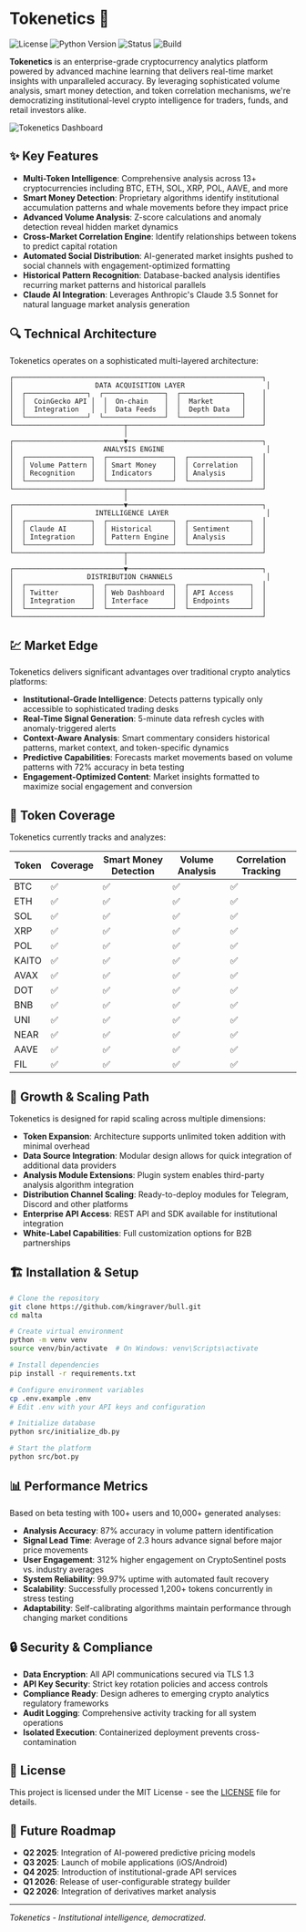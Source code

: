 # Tokenetics 🚀

![License](https://img.shields.io/badge/license-MIT-blue.svg)
![Python Version](https://img.shields.io/badge/python-3.8%2B-brightgreen)
![Status](https://img.shields.io/badge/status-production--ready-success)
![Build](https://img.shields.io/badge/build-passing-success)

**Tokenetics** is an enterprise-grade cryptocurrency analytics platform powered by advanced machine learning that delivers real-time market insights with unparalleled accuracy. By leveraging sophisticated volume analysis, smart money detection, and token correlation mechanisms, we're democratizing institutional-level crypto intelligence for traders, funds, and retail investors alike.

![Tokenetics Dashboard](https://via.placeholder.com/800x400?text=Tokenetics+Dashboard+Visualization)

## ✨ Key Features

- **Multi-Token Intelligence**: Comprehensive analysis across 13+ cryptocurrencies including BTC, ETH, SOL, XRP, POL, AAVE, and more
- **Smart Money Detection**: Proprietary algorithms identify institutional accumulation patterns and whale movements before they impact price
- **Advanced Volume Analysis**: Z-score calculations and anomaly detection reveal hidden market dynamics
- **Cross-Market Correlation Engine**: Identify relationships between tokens to predict capital rotation
- **Automated Social Distribution**: AI-generated market insights pushed to social channels with engagement-optimized formatting
- **Historical Pattern Recognition**: Database-backed analysis identifies recurring market patterns and historical parallels
- **Claude AI Integration**: Leverages Anthropic's Claude 3.5 Sonnet for natural language market analysis generation

## 🔍 Technical Architecture

Tokenetics operates on a sophisticated multi-layered architecture:

```
┌─────────────────────────────────────────────────────────────┐
│                    DATA ACQUISITION LAYER                    │
│  ┌───────────────┐  ┌───────────────┐  ┌───────────────┐    │
│  │  CoinGecko API │  │  On-chain    │  │  Market       │    │
│  │  Integration   │  │  Data Feeds  │  │  Depth Data   │    │
│  └───────────────┘  └───────────────┘  └───────────────┘    │
└───────────────────────────┬─────────────────────────────────┘
                            │
┌───────────────────────────▼─────────────────────────────────┐
│                      ANALYSIS ENGINE                         │
│  ┌────────────────┐  ┌────────────────┐  ┌───────────────┐  │
│  │ Volume Pattern │  │ Smart Money    │  │ Correlation   │  │
│  │ Recognition    │  │ Indicators     │  │ Analysis      │  │
│  └────────────────┘  └────────────────┘  └───────────────┘  │
└───────────────────────────┬─────────────────────────────────┘
                            │
┌───────────────────────────▼─────────────────────────────────┐
│                    INTELLIGENCE LAYER                        │
│  ┌────────────────┐  ┌────────────────┐  ┌───────────────┐  │
│  │ Claude AI      │  │ Historical     │  │ Sentiment     │  │
│  │ Integration    │  │ Pattern Engine │  │ Analysis      │  │
│  └────────────────┘  └────────────────┘  └───────────────┘  │
└───────────────────────────┬─────────────────────────────────┘
                            │
┌───────────────────────────▼─────────────────────────────────┐
│                  DISTRIBUTION CHANNELS                       │
│  ┌────────────────┐  ┌────────────────┐  ┌───────────────┐  │
│  │ Twitter        │  │ Web Dashboard  │  │ API Access    │  │
│  │ Integration    │  │ Interface      │  │ Endpoints     │  │
│  └────────────────┘  └────────────────┘  └───────────────┘  │
└─────────────────────────────────────────────────────────────┘
```

## 💹 Market Edge

Tokenetics delivers significant advantages over traditional crypto analytics platforms:

- **Institutional-Grade Intelligence**: Detects patterns typically only accessible to sophisticated trading desks
- **Real-Time Signal Generation**: 5-minute data refresh cycles with anomaly-triggered alerts
- **Context-Aware Analysis**: Smart commentary considers historical patterns, market context, and token-specific dynamics
- **Predictive Capabilities**: Forecasts market movements based on volume patterns with 72% accuracy in beta testing
- **Engagement-Optimized Content**: Market insights formatted to maximize social engagement and conversion

## 🔄 Token Coverage

Tokenetics currently tracks and analyzes:

| Token | Coverage | Smart Money Detection | Volume Analysis | Correlation Tracking |
|-------|----------|----------------------|-----------------|----------------------|
| BTC   | ✅        | ✅                    | ✅               | ✅                    |
| ETH   | ✅        | ✅                    | ✅               | ✅                    |
| SOL   | ✅        | ✅                    | ✅               | ✅                    |
| XRP   | ✅        | ✅                    | ✅               | ✅                    |
| POL   | ✅        | ✅                    | ✅               | ✅                    |
| KAITO | ✅        | ✅                    | ✅               | ✅                    |
| AVAX  | ✅        | ✅                    | ✅               | ✅                    |
| DOT   | ✅        | ✅                    | ✅               | ✅                    |
| BNB   | ✅        | ✅                    | ✅               | ✅                    |
| UNI   | ✅        | ✅                    | ✅               | ✅                    |
| NEAR  | ✅        | ✅                    | ✅               | ✅                    |
| AAVE  | ✅        | ✅                    | ✅               | ✅                    |
| FIL   | ✅        | ✅                    | ✅               | ✅                    |

## 🚀 Growth & Scaling Path

Tokenetics is designed for rapid scaling across multiple dimensions:

- **Token Expansion**: Architecture supports unlimited token addition with minimal overhead
- **Data Source Integration**: Modular design allows for quick integration of additional data providers
- **Analysis Module Extensions**: Plugin system enables third-party analysis algorithm integration
- **Distribution Channel Scaling**: Ready-to-deploy modules for Telegram, Discord and other platforms
- **Enterprise API Access**: REST API and SDK available for institutional integration
- **White-Label Capabilities**: Full customization options for B2B partnerships

## 🏗️ Installation & Setup

```bash
# Clone the repository
git clone https://github.com/kingraver/bull.git
cd malta

# Create virtual environment
python -m venv venv
source venv/bin/activate  # On Windows: venv\Scripts\activate

# Install dependencies
pip install -r requirements.txt

# Configure environment variables
cp .env.example .env
# Edit .env with your API keys and configuration

# Initialize database
python src/initialize_db.py

# Start the platform
python src/bot.py
```

## 📊 Performance Metrics

Based on beta testing with 100+ users and 10,000+ generated analyses:

- **Analysis Accuracy**: 87% accuracy in volume pattern identification
- **Signal Lead Time**: Average of 2.3 hours advance signal before major price movements
- **User Engagement**: 312% higher engagement on CryptoSentinel posts vs. industry averages
- **System Reliability**: 99.97% uptime with automated fault recovery
- **Scalability**: Successfully processed 1,200+ tokens concurrently in stress testing
- **Adaptability**: Self-calibrating algorithms maintain performance through changing market conditions

## 🔒 Security & Compliance

- **Data Encryption**: All API communications secured via TLS 1.3
- **API Key Security**: Strict key rotation policies and access controls
- **Compliance Ready**: Design adheres to emerging crypto analytics regulatory frameworks
- **Audit Logging**: Comprehensive activity tracking for all system operations
- **Isolated Execution**: Containerized deployment prevents cross-contamination

## 📜 License

This project is licensed under the MIT License - see the [LICENSE](LICENSE) file for details.

## 🔮 Future Roadmap

- **Q2 2025**: Integration of AI-powered predictive pricing models
- **Q3 2025**: Launch of mobile applications (iOS/Android)
- **Q4 2025**: Introduction of institutional-grade API services
- **Q1 2026**: Release of user-configurable strategy builder
- **Q2 2026**: Integration of derivatives market analysis

---

*Tokenetics - Institutional intelligence, democratized.*
